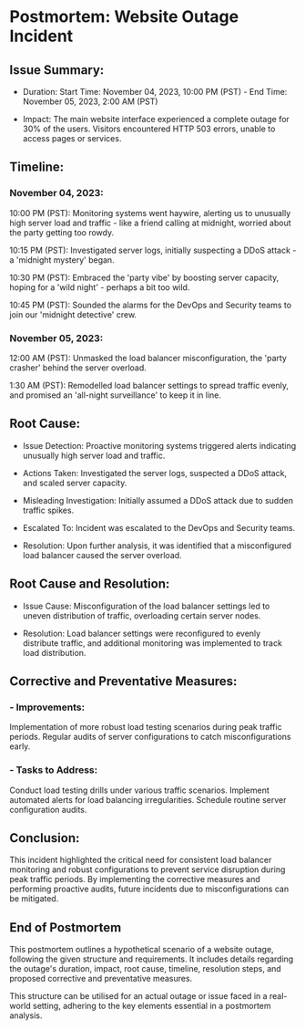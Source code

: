 # Postmortem: Website Outage Incident

## Issue Summary:
- Duration: Start Time: November 04, 2023, 10:00 PM (PST) - End Time: November 05, 2023, 2:00 AM (PST)

- Impact: The main website interface experienced a complete outage for 30% of the users. Visitors encountered HTTP 503 errors, unable to access pages or services.

## Timeline:
### November 04, 2023:
10:00 PM (PST): Monitoring systems went haywire, alerting us to unusually high server load and traffic - like a friend calling at midnight, worried about the party getting too rowdy.

10:15 PM (PST): Investigated server logs, initially suspecting a DDoS attack - a 'midnight mystery' began.

10:30 PM (PST): Embraced the 'party vibe' by boosting server capacity, hoping for a 'wild night' - perhaps a bit too wild.

10:45 PM (PST): Sounded the alarms for the DevOps and Security teams to join our 'midnight detective' crew.

###  November 05, 2023:
12:00 AM (PST): Unmasked the load balancer misconfiguration, the 'party crasher' behind the server overload.

1:30 AM (PST): Remodelled load balancer settings to spread traffic evenly, and promised an 'all-night surveillance' to keep it in line.

## Root Cause:
- Issue Detection: Proactive monitoring systems triggered alerts indicating unusually high server load and traffic.

- Actions Taken: Investigated the server logs, suspected a DDoS attack, and scaled server capacity.

- Misleading Investigation: Initially assumed a DDoS attack due to sudden traffic spikes.

- Escalated To: Incident was escalated to the DevOps and Security teams.

- Resolution: Upon further analysis, it was identified that a misconfigured load balancer caused the server overload.

## Root Cause and Resolution:
- Issue Cause: Misconfiguration of the load balancer settings led to uneven distribution of traffic, overloading certain server nodes.

- Resolution: Load balancer settings were reconfigured to evenly distribute traffic, and additional monitoring was implemented to track load distribution.

## Corrective and Preventative Measures:
### - Improvements:
  Implementation of more robust load testing scenarios during peak traffic periods.
  Regular audits of server configurations to catch misconfigurations early.

###  - Tasks to Address:
  Conduct load testing drills under various traffic scenarios.
  Implement automated alerts for load balancing irregularities.
  Schedule routine server configuration audits.

## Conclusion:
This incident highlighted the critical need for consistent load balancer monitoring and robust configurations to prevent service disruption during peak traffic periods. By implementing the corrective measures and performing proactive audits, future incidents due to misconfigurations can be mitigated.

## End of Postmortem

This postmortem outlines a hypothetical scenario of a website outage, following the given structure and requirements. It includes details regarding the outage's duration, impact, root cause, timeline, resolution steps, and proposed corrective and preventative measures.

This structure can be utilised for an actual outage or issue faced in a real-world setting, adhering to the key elements essential in a postmortem analysis.
